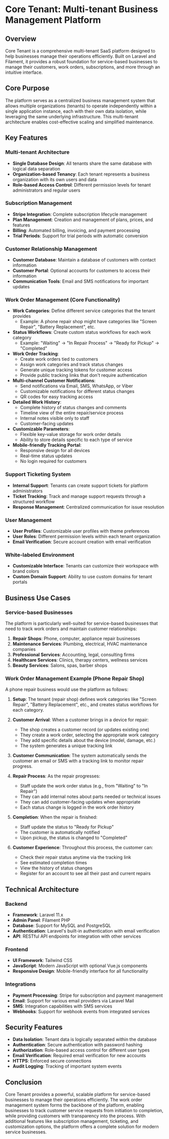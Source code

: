 # Core Tenant: Multi-tenant Business Management Platform

## Overview

Core Tenant is a comprehensive multi-tenant SaaS platform designed to help businesses manage their operations efficiently. Built on Laravel and Filament, it provides a robust foundation for service-based businesses to manage their customers, work orders, subscriptions, and more through an intuitive interface.

## Core Purpose

The platform serves as a centralized business management system that allows multiple organizations (tenants) to operate independently within a single application instance, each with their own data isolation, while leveraging the same underlying infrastructure. This multi-tenant architecture enables cost-effective scaling and simplified maintenance.

## Key Features

### Multi-tenant Architecture
- **Single Database Design**: All tenants share the same database with logical data separation
- **Organization-based Tenancy**: Each tenant represents a business organization with its own users and data
- **Role-based Access Control**: Different permission levels for tenant administrators and regular users

### Subscription Management
- **Stripe Integration**: Complete subscription lifecycle management
- **Plan Management**: Creation and management of plans, prices, and features
- **Billing**: Automated billing, invoicing, and payment processing
- **Trial Periods**: Support for trial periods with automatic conversion

### Customer Relationship Management
- **Customer Database**: Maintain a database of customers with contact information
- **Customer Portal**: Optional accounts for customers to access their information
- **Communication Tools**: Email and SMS notifications for important updates

### Work Order Management (Core Functionality)
- **Work Categories**: Define different service categories that the tenant provides
  - Example: A phone repair shop might have categories like "Screen Repair", "Battery Replacement", etc.
- **Status Workflows**: Create custom status workflows for each work category
  - Example: "Waiting" → "In Repair Process" → "Ready for Pickup" → "Completed"
- **Work Order Tracking**: 
  - Create work orders tied to customers
  - Assign work categories and track status changes
  - Generate unique tracking tokens for customer access
  - Provide public tracking links that don't require authentication
- **Multi-channel Customer Notifications**:
  - Send notifications via Email, SMS, WhatsApp, or Viber
  - Customizable notifications for different status changes
  - QR codes for easy tracking access
- **Detailed Work History**: 
  - Complete history of status changes and comments
  - Timeline view of the entire repair/service process
  - Internal notes visible only to staff
  - Customer-facing updates
- **Customizable Parameters**: 
  - Flexible key-value storage for work order details
  - Ability to store details specific to each type of service
- **Mobile-friendly Tracking Portal**:
  - Responsive design for all devices
  - Real-time status updates
  - No login required for customers

### Support Ticketing System
- **Internal Support**: Tenants can create support tickets for platform administrators
- **Ticket Tracking**: Track and manage support requests through a structured workflow
- **Response Management**: Centralized communication for issue resolution

### User Management
- **User Profiles**: Customizable user profiles with theme preferences
- **User Roles**: Different permission levels within each tenant organization
- **Email Verification**: Secure account creation with email verification

### White-labeled Environment
- **Customizable Interface**: Tenants can customize their workspace with brand colors
- **Custom Domain Support**: Ability to use custom domains for tenant portals

## Business Use Cases

### Service-based Businesses
The platform is particularly well-suited for service-based businesses that need to track work orders and maintain customer relationships:

1. **Repair Shops**: Phone, computer, appliance repair businesses
2. **Maintenance Services**: Plumbing, electrical, HVAC maintenance companies
3. **Professional Services**: Accounting, legal, consulting firms
4. **Healthcare Services**: Clinics, therapy centers, wellness services
5. **Beauty Services**: Salons, spas, barber shops

### Work Order Management Example (Phone Repair Shop)

A phone repair business would use the platform as follows:

1. **Setup**: The tenant (repair shop) defines work categories like "Screen Repair", "Battery Replacement", etc., and creates status workflows for each category.

2. **Customer Arrival**: When a customer brings in a device for repair:
   - The shop creates a customer record (or updates existing one)
   - They create a work order, selecting the appropriate work category
   - They add specific details about the device (model, damage, etc.)
   - The system generates a unique tracking link

3. **Customer Communication**: The system automatically sends the customer an email or SMS with a tracking link to monitor repair progress.

4. **Repair Process**: As the repair progresses:
   - Staff update the work order status (e.g., from "Waiting" to "In Repair")
   - They can add internal notes about parts needed or technical issues
   - They can add customer-facing updates when appropriate
   - Each status change is logged in the work order history

5. **Completion**: When the repair is finished:
   - Staff update the status to "Ready for Pickup"
   - The customer is automatically notified
   - Upon pickup, the status is changed to "Completed"

6. **Customer Experience**: Throughout this process, the customer can:
   - Check their repair status anytime via the tracking link
   - See estimated completion times
   - View the history of status changes
   - Register for an account to see all their past and current repairs

## Technical Architecture

### Backend
- **Framework**: Laravel 11.x
- **Admin Panel**: Filament PHP
- **Database**: Support for MySQL and PostgreSQL
- **Authentication**: Laravel's built-in authentication with email verification
- **API**: RESTful API endpoints for integration with other services

### Frontend
- **UI Framework**: Tailwind CSS
- **JavaScript**: Modern JavaScript with optional Vue.js components
- **Responsive Design**: Mobile-friendly interface for all functionality

### Integrations
- **Payment Processing**: Stripe for subscription and payment management
- **Email**: Support for various email providers via Laravel Mail
- **SMS**: Integration capabilities with SMS services
- **Webhooks**: Support for webhook events from integrated services

## Security Features

- **Data Isolation**: Tenant data is logically separated within the database
- **Authentication**: Secure authentication with password hashing
- **Authorization**: Role-based access control for different user types
- **Email Verification**: Required email verification for new accounts
- **HTTPS**: Enforced secure connections
- **Audit Logging**: Tracking of important system events

## Conclusion

Core Tenant provides a powerful, scalable platform for service-based businesses to manage their operations efficiently. The work order management system forms the backbone of the platform, enabling businesses to track customer service requests from initiation to completion, while providing customers with transparency into the process. With additional features like subscription management, ticketing, and customization options, the platform offers a complete solution for modern service businesses.
